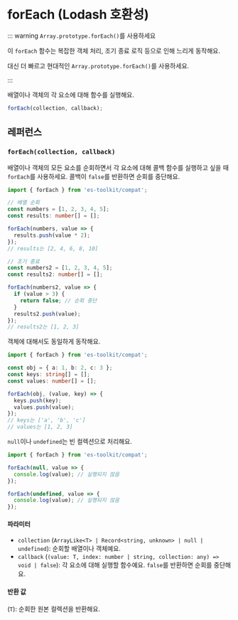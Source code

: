 # forEach (Lodash 호환성)

::: warning `Array.prototype.forEach()`를 사용하세요

이 `forEach` 함수는 복잡한 객체 처리, 조기 종료 로직 등으로 인해 느리게 동작해요.

대신 더 빠르고 현대적인 `Array.prototype.forEach()`를 사용하세요.

:::

배열이나 객체의 각 요소에 대해 함수를 실행해요.

```typescript
forEach(collection, callback);
```

## 레퍼런스

### `forEach(collection, callback)`

배열이나 객체의 모든 요소를 순회하면서 각 요소에 대해 콜백 함수를 실행하고 싶을 때 `forEach`를 사용하세요. 콜백이 `false`를 반환하면 순회를 중단해요.

```typescript
import { forEach } from 'es-toolkit/compat';

// 배열 순회
const numbers = [1, 2, 3, 4, 5];
const results: number[] = [];

forEach(numbers, value => {
  results.push(value * 2);
});
// results는 [2, 4, 6, 8, 10]

// 조기 종료
const numbers2 = [1, 2, 3, 4, 5];
const results2: number[] = [];

forEach(numbers2, value => {
  if (value > 3) {
    return false; // 순회 중단
  }
  results2.push(value);
});
// results2는 [1, 2, 3]
```

객체에 대해서도 동일하게 동작해요.

```typescript
import { forEach } from 'es-toolkit/compat';

const obj = { a: 1, b: 2, c: 3 };
const keys: string[] = [];
const values: number[] = [];

forEach(obj, (value, key) => {
  keys.push(key);
  values.push(value);
});
// keys는 ['a', 'b', 'c']
// values는 [1, 2, 3]
```

`null`이나 `undefined`는 빈 컬렉션으로 처리해요.

```typescript
import { forEach } from 'es-toolkit/compat';

forEach(null, value => {
  console.log(value); // 실행되지 않음
});

forEach(undefined, value => {
  console.log(value); // 실행되지 않음
});
```

#### 파라미터

- `collection` (`ArrayLike<T> | Record<string, unknown> | null | undefined`): 순회할 배열이나 객체예요.
- `callback` (`(value: T, index: number | string, collection: any) => void | false`): 각 요소에 대해 실행할 함수예요. `false`를 반환하면 순회를 중단해요.

#### 반환 값

(`T`): 순회한 원본 컬렉션을 반환해요.
